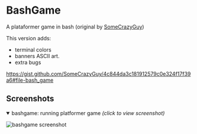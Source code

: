 # BashGame

A plataformer game in bash (original by [SomeCrazyGuy](https://gist.github.com/SomeCrazyGuy))

This version adds:
- terminal colors
- banners ASCII art.
- extra bugs


https://gist.github.com/SomeCrazyGuy/4c844da3c181912579c0e324f17f39a6#file-bash_game

## Screenshots

<details open>
<summary>bashgame: running platformer game<i> (click to view screenshot)</i></summary>

![bashgame screenshot](https://raw.github.com/gmt4/bashgame/refs/heads/main/docs/assets/bashgame-gmt4.png)
</details>
